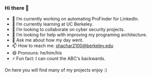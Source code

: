 ### Hi there 👋

- 🔭 I’m currently working on automating ProFinder for LinkedIn.
- 🌱 I’m currently learning at UC Berkeley.
- 👯 I’m looking to collaborate on cyber security projects.
- 🤔 I’m looking for help with improving my programing architecture. 
- 💬 Ask me about how my day went.
- 📫 How to reach me: shachar2100@berkeley.edu
- 😄 Pronouns: he/him/his
- ⚡ Fun fact: I can count the ABC's backwards.


On here you will find many of my projects enjoy :) 

